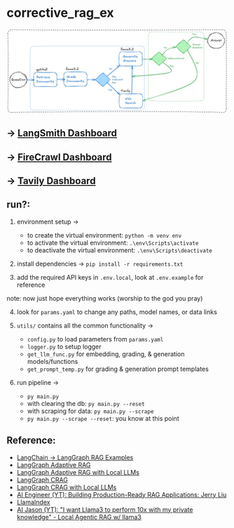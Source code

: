 # corrective_rag_ex

![Workflow Diagram](image/README/workflow.png)

## → [LangSmith Dashboard](https://smith.langchain.com/o/2d299bf4-e77a-4c8e-89d0-1eac4a72a727/projects/p/9e5b8c0b-a7b6-4211-9b0a-bbfe9af64a05?timeModel=%7B%22duration%22%3A%227d%22%7D)
## → [FireCrawl Dashboard](https://www.firecrawl.dev/app?authSuccess=true&?status=Success!&status_description=You%20are%20now%20signed%20in.)
## → [Tavily Dashboard](https://app.tavily.com/home)

## run?:
   1. environment setup →
      * to create the virtual environment: ```python -m venv env```
      * to activate the virtual environment: ```.\env\Scripts\activate```
      * to deactivate the virtual environment: ```.\env\Scripts\deactivate```

   2. install dependencies → ```pip install -r requirements.txt```

   3. add the required API keys in `.env.local`, look at `.env.example` for reference 

   note: now just hope everything works (worship to the god you pray)

   4. look for `params.yaml` to change any paths, model names, or data links

   5. `utils/` contains all the common functionality →
      * `config.py` to load parameters from `params.yaml`
      * `logger.py` to setup logger
      * `get_llm_func.py` for embedding, grading, & generation models/functions
      * `get_prompt_temp.py` for grading & generation prompt templates

   6. run pipeline →
      * ```py main.py```
      * with clearing the db: ```py main.py --reset```
      * with scraping for data: ```py main.py --scrape```
      * ```py main.py --scrape --reset```: you know at this point

## Reference:
   * [LangChain → LangGraph RAG Examples](https://github.com/langchain-ai/langgraph/tree/main/examples/rag)
   * [LangGraph Adaptive RAG](https://github.com/langchain-ai/langgraph/blob/main/examples/rag/langgraph_adaptive_rag.ipynb)
   * [LangGraph Adaptive RAG with Local LLMs](https://github.com/langchain-ai/langgraph/blob/main/examples/rag/langgraph_adaptive_rag_local.ipynb)
   * [LangGraph CRAG](https://github.com/langchain-ai/langgraph/blob/main/examples/rag/langgraph_crag.ipynb)
   * [LangGraph CRAG with Local LLMs](https://github.com/langchain-ai/langgraph/blob/main/examples/rag/langgraph_crag_local.ipynb)
   * [AI Engineer (YT): Building Production-Ready RAG Applications: Jerry Liu](https://www.youtube.com/watch?v=TRjq7t2Ms5I)
   * [LlamaIndex](https://github.com/run-llama/llama_cloud_services)
   * [AI Jason (YT): "I want Llama3 to perform 10x with my private knowledge" - Local Agentic RAG w/ llama3](https://www.youtube.com/watch?v=u5Vcrwpzoz8)